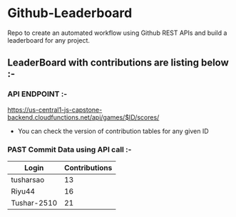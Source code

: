 # Github-Leaderboard
Repo to create an automated workflow using Github REST APIs and build a leaderboard for any project.
## LeaderBoard with contributions are listing below :-
### API ENDPOINT :- 
https://us-central1-js-capstone-backend.cloudfunctions.net/api/games/$ID/scores/
- You can check the version of contribution tables for any given ID
### PAST Commit Data using API call :-

<!--START_TABLE-->
| Login        | Contributions |
| ------------ | ------------- |
| tusharsao | 13 |
| Riyu44 | 16 |
| Tushar-2510 | 21 |
<!--END_TABLE-->
